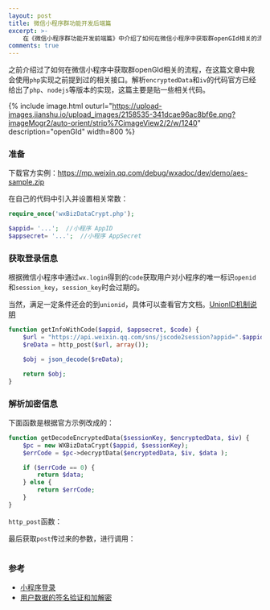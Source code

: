 ```yaml
---
layout: post
title: 微信小程序群功能开发后端篇
excerpt: >-
    在《微信小程序群功能开发前端篇》中介绍了如何在微信小程序中获取群openGId相关的流程，在这篇文章中我会使用`php`实现之前提到过的相关接口。
comments: true
---
```


之前介绍过了如何在微信小程序中获取群openGId相关的流程，在这篇文章中我会使用`php`实现之前提到过的相关接口。解析`encryptedData`和`iv`的代码官方已经给出了`php`、`nodejs`等版本的实现，这篇主要是贴一些相关代码。

{% include image.html outurl="https://upload-images.jianshu.io/upload_images/2158535-341dcae96ac8bf6e.png?imageMogr2/auto-orient/strip%7CimageView2/2/w/1240" description="openGId" width=800 %}

### 准备

下载官方实例：https://mp.weixin.qq.com/debug/wxadoc/dev/demo/aes-sample.zip

在自己的代码中引入并设置相关常数：
```php
require_once('wxBizDataCrypt.php');

$appid= '...';  //小程序 AppID
$appsecret= '...';  //小程序 AppSecret

```

### 获取登录信息

根据微信小程序中通过`wx.login`得到的`code`获取用户对小程序的唯一标识`openid`和`session_key`，`session_key`时会过期的。

当然，满足一定条件还会的到`unionid`，具体可以查看官方文档。[UnionID机制说明](https://mp.weixin.qq.com/debug/wxadoc/dev/api/uinionID.html)

```php
function getInfoWithCode($appid, $appsecret, $code) {
    $url = "https://api.weixin.qq.com/sns/jscode2session?appid=".$appid."&secret=".$appsecret."&js_code=".$code."&grant_type=authorization_code";
    $reData = http_post($url, array());

    $obj = json_decode($reData);

    return $obj;
}
```

### 解析加密信息

下面函数是根据官方示例改成的：

```php
function getDecodeEncryptedData($sessionKey, $encryptedData, $iv) {
    $pc = new WXBizDataCrypt($appid, $sessionKey);
    $errCode = $pc->decryptData($encryptedData, $iv, $data );

    if ($errCode == 0) {
        return $data;
    } else {
        return $errCode;
    }
}
```

`http_post`函数：

最后获取`post`传过来的参数，进行调用：

```php

```

### 参考

* [小程序登录](https://mp.weixin.qq.com/debug/wxadoc/dev/api/api-login.html#wxchecksessionobject)
* [用户数据的签名验证和加解密](https://mp.weixin.qq.com/debug/wxadoc/dev/api/signature.html)

```